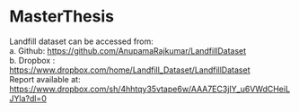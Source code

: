# MasterThesis

Landfill dataset can be accessed from:\
a. Github: https://github.com/AnupamaRajkumar/LandfillDataset \
b. Dropbox : https://www.dropbox.com/home/Landfill_Dataset/LandfillDataset \
Report available at: https://www.dropbox.com/sh/4hhtqy35vtape6w/AAA7EC3jIY_u6VWdCHeiLJYla?dl=0
